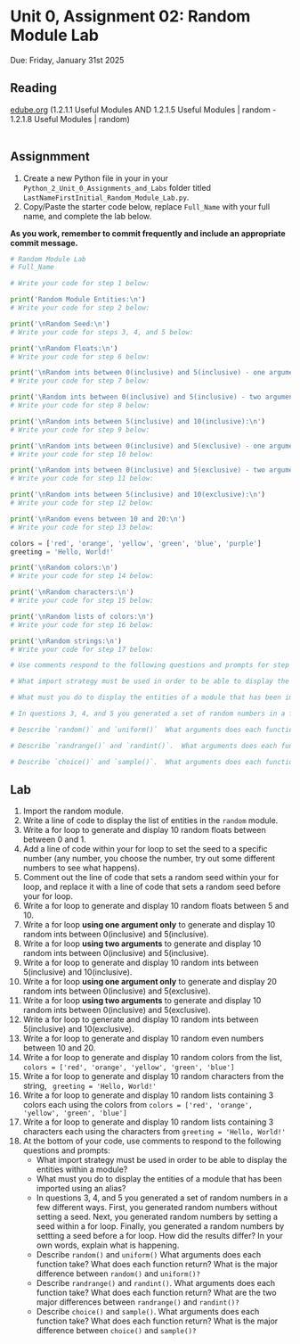 # Unit 0, Assignment 02: Random Module Lab
Due: Friday, January 31st 2025

## Reading
[edube.org](edube.org) (1.2.1.1 Useful Modules AND 1.2.1.5 Useful Modules | random - 1.2.1.8 Useful Modules | random)<br><br>

## Assignmment
1. Create a new Python file in your in your `Python_2_Unit_0_Assignments_and_Labs` folder titled `LastNameFirstInitial_Random_Module_Lab.py`.
2. Copy/Paste the starter code below, replace `Full_Name` with your full name, and complete the lab below.

**As you work, remember to commit frequently and include an appropriate commit message.**

```python
# Random Module Lab
# Full_Name

# Write your code for step 1 below:

print('Random Module Entities:\n')
# Write your code for step 2 below:

print('\nRandom Seed:\n')
# Write your code for steps 3, 4, and 5 below:

print('\nRandom Floats:\n')
# Write your code for step 6 below:

print('\nRandom ints between 0(inclusive) and 5(inclusive) - one argument:\n')
# Write your code for step 7 below:

print('\Random ints between 0(inclusive) and 5(inclusive) - two arguments:\n')
# Write your code for step 8 below:

print('\nRandom ints between 5(inclusive) and 10(inclusive):\n')
# Write your code for step 9 below:

print('\nRandom ints between 0(inclusive) and 5(exclusive) - one argument:\n')
# Write your code for step 10 below:

print('\nRandom ints between 0(inclusive) and 5(exclusive) - two arguments:\n')
# Write your code for step 11 below:

print('\nRandom ints between 5(inclusive) and 10(exclusive):\n')
# Write your code for step 12 below:

print('\nRandom evens between 10 and 20:\n')
# Write your code for step 13 below:

colors = ['red', 'orange', 'yellow', 'green', 'blue', 'purple']
greeting = 'Hello, World!'

print('\nRandom colors:\n')
# Write your code for step 14 below:

print('\nRandom characters:\n')
# Write your code for step 15 below:

print('\nRandom lists of colors:\n')
# Write your code for step 16 below:

print('\nRandom strings:\n')
# Write your code for step 17 below:

# Use comments respond to the following questions and prompts for step 18 below each question/prompt:

# What import strategy must be used in order to be able to display the entities within a module?

# What must you do to display the entities of a module that has been imported using an alias?

# In questions 3, 4, and 5 you generated a set of random numbers in a few different ways.  First, you generated random numbers without setting a seed.  Next, you generated random numbers by setting a seed within a for loop.  Finally, you generated a random numbers by settting a seed before a for loop.  How did the results differ? In your own words, explain what is happening.

# Describe `random()` and `uniform()`  What arguments does each function take?  What does each function return? What is the major difference between `random()` and `uniform()?`

# Describe `randrange()` and `randint()`.  What arguments does each function take?  What does each function return? What are the two major differences between `randrange()` and `randint()?`

# Describe `choice()` and `sample()`.  What arguments does each function take?  What does each function return? What is the major differences between `choice()` and `sample()?`
```

## Lab
1. Import the random module.
2. Write a line of code to display the list of entities in the `random` module.
3. Write a for loop to generate and display 10 random floats between between 0 and 1.
4. Add a line of code within your for loop to set the seed to a specific number (any number, you choose the number, try out some different numbers to see what happens).
5. Comment out the line of code that sets a random seed within your for loop, and replace it with a line of code that sets a random seed before your for loop.
6. Write a for loop to generate and display 10 random floats between 5 and 10.
7. Write a for loop **using one argument only** to generate and display 10 random ints between 0(inclusive) and 5(inclusive).
8. Write a for loop **using two arguments** to generate and display 10 random ints between 0(inclusive) and 5(inclusive).
9. Write a for loop to generate and display 10 random ints between 5(inclusive) and 10(inclusive).
10. Write a for loop **using one argument only** to generate and display 20 random ints between 0(inclusive) and 5(exclusive).
11. Write a for loop **using two arguments** to generate and display 10 random ints between 0(inclusive) and 5(exclusive).
12. Write a for loop to generate and display 10 random ints between 5(inclusive) and 10(exclusive).
13. Write a for loop to generate and display 10 random even numbers between 10 and 20.
14. Write a for loop to generate and display 10 random colors from the list, `colors = ['red', 'orange', 'yellow', 'green', 'blue']`
15. Write a for loop to generate and display 10 random characters from the string, ` greeting = 'Hello, World!'`
16. Write a for loop to generate and display 10 random lists containing 3 colors each using the colors from `colors = ['red', 'orange', 'yellow', 'green', 'blue']`
17. Write a for loop to generate and display 10 random lists containing 3 characters each using the characters from `greeting = 'Hello, World!'`
18. At the bottom of your code, use comments to respond to the following questions and prompts:
     * What import strategy must be used in order to be able to display the entities within a module?
     * What must you do to display the entities of a module that has been imported using an alias?
     * In questions 3, 4, and 5 you generated a set of random numbers in a few different ways.  First, you generated random numbers without setting a seed.  Next, you generated random numbers by setting a seed within a for loop.  Finally, you generated a random numbers by settting a seed before a for loop.  How did the results differ? In your own words, explain what is happening.
     * Describe `random()` and `uniform()`  What arguments does each function take?  What does each function return? What is the major difference between `random()` and `uniform()?`
     * Describe `randrange()` and `randint()`.  What arguments does each function take?  What does each function return? What are the two major differences between `randrange()` and `randint()?`
     * Describe `choice()` and `sample()`.  What arguments does each function take?  What does each function return? What is the major difference between `choice()` and `sample()?`
       
